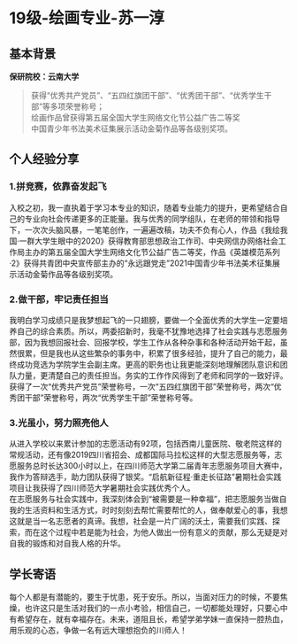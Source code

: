 # 19级-绘画专业-苏一淳

## 基本背景

**保研院校：云南大学**
>获得“优秀共产党员”、“五四红旗团干部”、“优秀团干部”、“优秀学生干部”等多项荣誉称号；<br>
绘画作品曾获得第五届全国大学生网络文化节公益广告二等奖<br>
中国青少年书法美术征集展示活动金菊作品等各级别奖项。<br>

## 个人经验分享
### 1.拼竞赛，依靠奋发起飞
入校之初，我一直执着于学习本专业的知识，随着专业能力的提升，更希望结合自己的专业向社会传递更多的正能量。我与优秀的同学组队，在老师的带领和指导下，一次次头脑风暴，一笔笔创作，一遍遍改稿，功夫不负有心人，作品《我绘我国·一群大学生眼中的2020》获得教育部思想政治工作司、中央网信办网络社会工作局主办的第五届全国大学生网络文化节公益广告二等奖，作品《英雄模范系列·2》获得共青团中央宣传部主办的“永远跟党走”2021中国青少年书法美术征集展示活动金菊作品等各级别奖项。

### 2.做干部，牢记责任担当
我明白学习成绩只是我梦想起飞的一只翅膀，要做一个全面优秀的大学生一定要培养自己的综合素质。所以，两委招新时，我毫不犹豫地选择了社会实践与志愿服务部，因为我想回报社会、回报学校，学生工作从各种杂事和各种活动开始干起，虽然很累，但是我也从这些繁杂的事务中，积累了很多经验，提升了自己的能力，最终成功竞选为学院学生会副主席。更高的职务也让我更能深刻地理解团队意识和团队力量，更清楚自己的责任担当。务实的工作作风得到了老师和同学的一致好评。获得了一次“优秀共产党员”荣誉称号，一次“五四红旗团干部”荣誉称号，两次“优秀团干部”荣誉称号，两次“优秀学生干部”荣誉称号等。<br>

### 3.光虽小，努力照亮他人
从进入学校以来累计参加的志愿活动有92项，包括西南儿童医院、敬老院这样的常规活动，还有像2019四川省招会、成都国际马拉松这样的大型志愿服务等，志愿服务总时长达300小时以上，在四川师范大学第二届青年志愿服务项目大赛中，我作为答辩选手，助力团队获得了银奖。“启航新征程·重走长征路”暑期社会实践项目让我获得了四川师范大学暑期社会实践优秀个人。<br>
在志愿服务与社会实践中，我深刻体会到“被需要是一种幸福”，把志愿服务当做自我的生活资料和生活方式，时时刻刻去帮忙需要帮忙的人，做奉献爱心的事，我想这就是当一名志愿者的真谛。我想，社会是一片广阔的沃土，需要我们实践、探索，而在这个过程中若是能为社会，为他人做出一份有意义的贡献，那么无疑是对自我的锻炼和对自我人格的升华。<br>

## 学长寄语
每个人都是有潜能的，要生于忧患，死于安乐。所以，当面对压力的时候，不要焦燥，也许这只是生活对我们的一点小考验，相信自己，一切都能处理好，只要心中有希望存在，就有幸福存在。未来，道阻且长，希望学弟学妹一直保持一腔热血，用乐观的心态，争做一名有远大理想抱负的川师人！<br>
